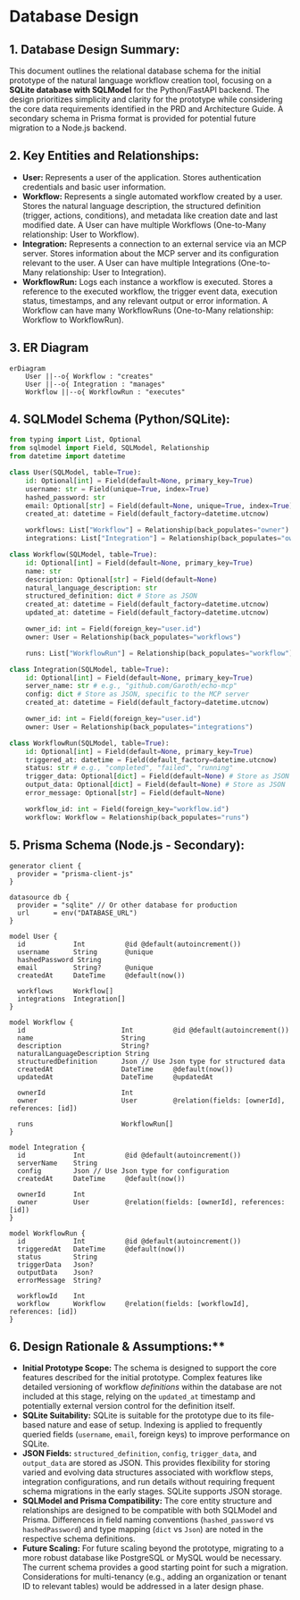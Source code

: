# Database Design

## 1. Database Design Summary:
This document outlines the relational database schema for the initial prototype of the natural language workflow creation tool, focusing on a **SQLite database with SQLModel** for the Python/FastAPI backend. The design prioritizes simplicity and clarity for the prototype while considering the core data requirements identified in the PRD and Architecture Guide. A secondary schema in Prisma format is provided for potential future migration to a Node.js backend.

## 2. Key Entities and Relationships:
*   **User:** Represents a user of the application. Stores authentication credentials and basic user information.
*   **Workflow:** Represents a single automated workflow created by a user. Stores the natural language description, the structured definition (trigger, actions, conditions), and metadata like creation date and last modified date. A User can have multiple Workflows (One-to-Many relationship: User to Workflow).
*   **Integration:** Represents a connection to an external service via an MCP server. Stores information about the MCP server and its configuration relevant to the user. A User can have multiple Integrations (One-to-Many relationship: User to Integration).
*   **WorkflowRun:** Logs each instance a workflow is executed. Stores a reference to the executed workflow, the trigger event data, execution status, timestamps, and any relevant output or error information. A Workflow can have many WorkflowRuns (One-to-Many relationship: Workflow to WorkflowRun).

## 3. ER Diagram

```mermaid
erDiagram
    User ||--o{ Workflow : "creates"
    User ||--o{ Integration : "manages"
    Workflow ||--o{ WorkflowRun : "executes"
```

## 4. SQLModel Schema (Python/SQLite):

```python
from typing import List, Optional
from sqlmodel import Field, SQLModel, Relationship
from datetime import datetime

class User(SQLModel, table=True):
    id: Optional[int] = Field(default=None, primary_key=True)
    username: str = Field(unique=True, index=True)
    hashed_password: str
    email: Optional[str] = Field(default=None, unique=True, index=True)
    created_at: datetime = Field(default_factory=datetime.utcnow)

    workflows: List["Workflow"] = Relationship(back_populates="owner")
    integrations: List["Integration"] = Relationship(back_populates="owner")

class Workflow(SQLModel, table=True):
    id: Optional[int] = Field(default=None, primary_key=True)
    name: str
    description: Optional[str] = Field(default=None)
    natural_language_description: str
    structured_definition: dict # Store as JSON
    created_at: datetime = Field(default_factory=datetime.utcnow)
    updated_at: datetime = Field(default_factory=datetime.utcnow)

    owner_id: int = Field(foreign_key="user.id")
    owner: User = Relationship(back_populates="workflows")

    runs: List["WorkflowRun"] = Relationship(back_populates="workflow")

class Integration(SQLModel, table=True):
    id: Optional[int] = Field(default=None, primary_key=True)
    server_name: str # e.g., "github.com/Garoth/echo-mcp"
    config: dict # Store as JSON, specific to the MCP server
    created_at: datetime = Field(default_factory=datetime.utcnow)

    owner_id: int = Field(foreign_key="user.id")
    owner: User = Relationship(back_populates="integrations")

class WorkflowRun(SQLModel, table=True):
    id: Optional[int] = Field(default=None, primary_key=True)
    triggered_at: datetime = Field(default_factory=datetime.utcnow)
    status: str # e.g., "completed", "failed", "running"
    trigger_data: Optional[dict] = Field(default=None) # Store as JSON
    output_data: Optional[dict] = Field(default=None) # Store as JSON
    error_message: Optional[str] = Field(default=None)

    workflow_id: int = Field(foreign_key="workflow.id")
    workflow: Workflow = Relationship(back_populates="runs")
```

## 5. Prisma Schema (Node.js - Secondary):

```prisma
generator client {
  provider = "prisma-client-js"
}

datasource db {
  provider = "sqlite" // Or other database for production
  url      = env("DATABASE_URL")
}

model User {
  id            Int          @id @default(autoincrement())
  username      String       @unique
  hashedPassword String
  email         String?      @unique
  createdAt     DateTime     @default(now())

  workflows     Workflow[]
  integrations  Integration[]
}

model Workflow {
  id                        Int          @id @default(autoincrement())
  name                      String
  description               String?
  naturalLanguageDescription String
  structuredDefinition      Json // Use Json type for structured data
  createdAt                 DateTime     @default(now())
  updatedAt                 DateTime     @updatedAt

  ownerId                   Int
  owner                     User         @relation(fields: [ownerId], references: [id])

  runs                      WorkflowRun[]
}

model Integration {
  id            Int          @id @default(autoincrement())
  serverName    String
  config        Json // Use Json type for configuration
  createdAt     DateTime     @default(now())

  ownerId       Int
  owner         User         @relation(fields: [ownerId], references: [id])
}

model WorkflowRun {
  id            Int          @id @default(autoincrement())
  triggeredAt   DateTime     @default(now())
  status        String
  triggerData   Json?
  outputData    Json?
  errorMessage  String?

  workflowId    Int
  workflow      Workflow     @relation(fields: [workflowId], references: [id])
}
```

## 6. Design Rationale & Assumptions:**
*   **Initial Prototype Scope:** The schema is designed to support the core features described for the initial prototype. Complex features like detailed versioning of workflow *definitions* within the database are not included at this stage, relying on the `updated_at` timestamp and potentially external version control for the definition itself.
*   **SQLite Suitability:** SQLite is suitable for the prototype due to its file-based nature and ease of setup. Indexing is applied to frequently queried fields (`username`, `email`, foreign keys) to improve performance on SQLite.
*   **JSON Fields:** `structured_definition`, `config`, `trigger_data`, and `output_data` are stored as JSON. This provides flexibility for storing varied and evolving data structures associated with workflow steps, integration configurations, and run details without requiring frequent schema migrations in the early stages. SQLite supports JSON storage.
*   **SQLModel and Prisma Compatibility:** The core entity structure and relationships are designed to be compatible with both SQLModel and Prisma. Differences in field naming conventions (`hashed_password` vs `hashedPassword`) and type mapping (`dict` vs `Json`) are noted in the respective schema definitions.
*   **Future Scaling:** For future scaling beyond the prototype, migrating to a more robust database like PostgreSQL or MySQL would be necessary. The current schema provides a good starting point for such a migration. Considerations for multi-tenancy (e.g., adding an organization or tenant ID to relevant tables) would be addressed in a later design phase.
